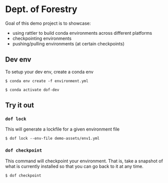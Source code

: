 # Dept. of Forestry

Goal of this demo project is to showcase:
* using rattler to build conda environments across different platforms
* checkpointing environments
* pushing/pulling environments (at certain checkpoints)

## Dev env

To setup your dev env, create a conda env

```
$ conda env create -f environment.yml 

$ conda activate dof-dev
```

## Try it out

### `dof lock`
This will generate a lockfile for a given environment file

```
$ dof lock --env-file demo-assets/env1.yml
```

### `dof checkpoint`
This command will checkpoint your environment. That is, take a snapshot of
what is currently installed so that you can go back to it at any time.

```
$ dof checkpoint
```

